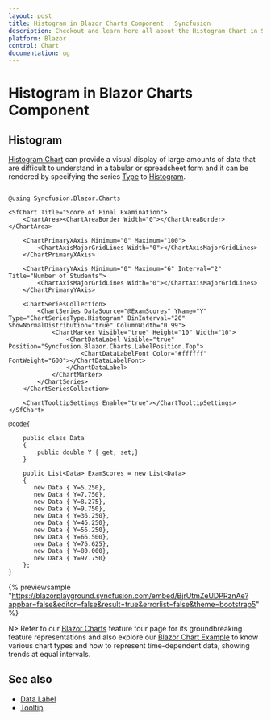 ```yaml
---
layout: post
title: Histogram in Blazor Charts Component | Syncfusion
description: Checkout and learn here all about the Histogram Chart in Syncfusion Blazor Charts component and more.
platform: Blazor
control: Chart
documentation: ug
---
```


# Histogram in Blazor Charts Component

## Histogram

[Histogram Chart](https://www.syncfusion.com/blazor-components/blazor-charts/chart-types/histogram-chart) can provide a visual display of large amounts of data that are difficult to understand in a tabular or spreadsheet form and it can be rendered by specifying the series [Type](https://help.syncfusion.com/cr/blazor/Syncfusion.Blazor.Charts.ChartSeries.html#Syncfusion_Blazor_Charts_ChartSeries_Type) to [Histogram](https://help.syncfusion.com/cr/blazor/Syncfusion.Blazor.Charts.ChartSeriesType.html#Syncfusion_Blazor_Charts_ChartSeriesType_Histogram).

```cshtml

@using Syncfusion.Blazor.Charts

<SfChart Title="Score of Final Examination">
    <ChartArea><ChartAreaBorder Width="0"></ChartAreaBorder></ChartArea>

    <ChartPrimaryXAxis Minimum="0" Maximum="100">
        <ChartAxisMajorGridLines Width="0"></ChartAxisMajorGridLines>
    </ChartPrimaryXAxis>

    <ChartPrimaryYAxis Minimum="0" Maximum="6" Interval="2" Title="Number of Students">
        <ChartAxisMajorGridLines Width="0"></ChartAxisMajorGridLines>
    </ChartPrimaryYAxis>

    <ChartSeriesCollection>
        <ChartSeries DataSource="@ExamScores" YName="Y" Type="ChartSeriesType.Histogram" BinInterval="20" ShowNormalDistribution="true" ColumnWidth="0.99">
            <ChartMarker Visible="true" Height="10" Width="10">
                <ChartDataLabel Visible="true" Position="Syncfusion.Blazor.Charts.LabelPosition.Top">
                    <ChartDataLabelFont Color="#ffffff" FontWeight="600"></ChartDataLabelFont>
                </ChartDataLabel>
            </ChartMarker>
        </ChartSeries>
    </ChartSeriesCollection>

    <ChartTooltipSettings Enable="true"></ChartTooltipSettings>
</SfChart>

@code{

    public class Data
    {
        public double Y { get; set;}
    }

    public List<Data> ExamScores = new List<Data>
	{
       new Data { Y=5.250},
       new Data { Y=7.750},
       new Data { Y=8.275},
       new Data { Y=9.750},
       new Data { Y=36.250},
       new Data { Y=46.250},
       new Data { Y=56.250},
       new Data { Y=66.500},
       new Data { Y=76.625},
       new Data { Y=80.000},
       new Data { Y=97.750}
    };
}

``` 

{% previewsample "https://blazorplayground.syncfusion.com/embed/BjrUtmZeUDPRznAe?appbar=false&editor=false&result=true&errorlist=false&theme=bootstrap5" %}

N> Refer to our [Blazor Charts](https://www.syncfusion.com/blazor-components/blazor-charts) feature tour page for its groundbreaking feature representations and also explore our [Blazor Chart Example](https://blazor.syncfusion.com/demos/chart/line?theme=bootstrap4) to know various chart types and how to represent time-dependent data, showing trends at equal intervals.

## See also

* [Data Label](../data-labels)
* [Tooltip](../tool-tip)
